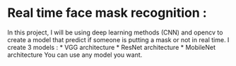 # Real time face mask recognition :
  In this project, I will be using deep learning methods (CNN) and opencv to create a model that predict if someone is putting a mask or not in real time. 
  I create 3 models : 
    * VGG architecture
    * ResNet architecture
    * MobileNet architecture
  You can use any model you want.
